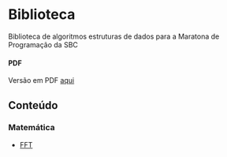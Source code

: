 # Biblioteca

Biblioteca de algoritmos estruturas de dados para a Maratona de Programação da SBC

#### PDF

Versão em PDF [aqui](https://github.com/danielvitor2d/codebook-marathon-sbc-2023/blob/master/doc/biblioteca.pdf)

## Conteúdo

### Matemática

- [FFT]()